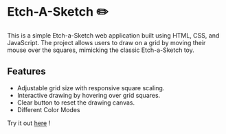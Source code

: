 # Etch-A-Sketch :pencil2:
This is a simple Etch-a-Sketch web application built using HTML, CSS, and JavaScript. The project allows users to draw on a grid by moving their mouse over the squares, mimicking the classic Etch-a-Sketch toy.

## Features
- Adjustable grid size with responsive square scaling.
- Interactive drawing by hovering over grid squares.
- Clear button to reset the drawing canvas.
- Different Color Modes

Try it out [here](https://etch-a-sketch-sofia.vercel.app/) !

